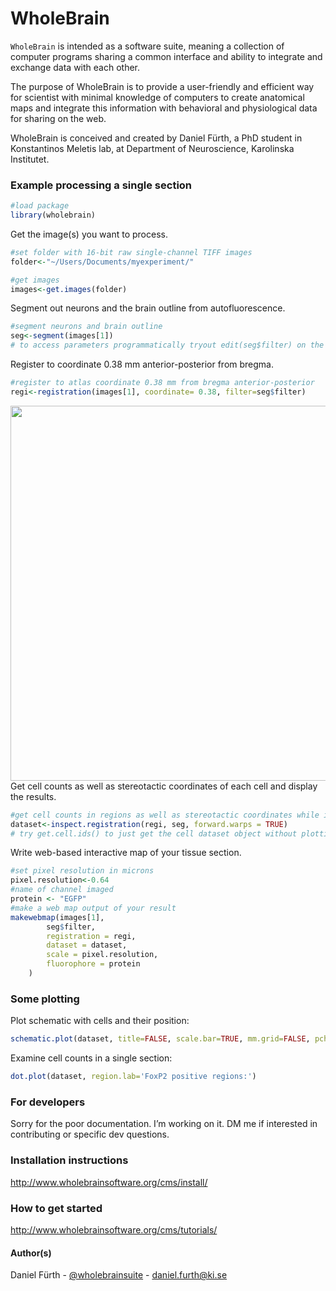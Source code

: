 WholeBrain
=========

`WholeBrain` is intended as a software suite, meaning a collection of computer programs sharing a common interface and ability to integrate and exchange data with each other.

The purpose of WholeBrain is to provide a user-friendly and efficient way for scientist with minimal knowledge of computers to create anatomical maps and integrate this information with behavioral and physiological data for sharing on the web.

WholeBrain is conceived and created by Daniel Fürth, a PhD student in Konstantinos Meletis lab, at Department of Neuroscience, Karolinska Institutet.

### Example processing a single section

```R
#load package
library(wholebrain)
```
Get the image(s) you want to process.
```R
#set folder with 16-bit raw single-channel TIFF images
folder<-"~/Users/Documents/myexperiment/"

#get images
images<-get.images(folder)
```
Segment out neurons and the brain outline from autofluorescence.
```R
#segment neurons and brain outline
seg<-segment(images[1])
# to access parameters programmatically tryout edit(seg$filter) on the output
```
Register to coordinate 0.38 mm anterior-posterior from bregma.
```R
#register to atlas coordinate 0.38 mm from bregma anterior-posterior
regi<-registration(images[1], coordinate= 0.38, filter=seg$filter)
```
<img src="http://www.wholebrainsoftware.org/examples/images/correspondance_points.png" height="600" align="left">

Get cell counts as well as stereotactic coordinates of each cell and display the results.
```R
#get cell counts in regions as well as stereotactic coordinates while inspecting registration results
dataset<-inspect.registration(regi, seg, forward.warps = TRUE)
# try get.cell.ids() to just get the cell dataset object without plotting registration results.
```
Write web-based interactive map of your tissue section.
```R
#set pixel resolution in microns 
pixel.resolution<-0.64
#name of channel imaged
protein <- "EGFP"
#make a web map output of your result
makewebmap(images[1], 
		seg$filter, 
		registration = regi, 
		dataset = dataset, 
		scale = pixel.resolution, 
		fluorophore = protein
	)
```
### Some plotting
Plot schematic with cells and their position:
```R
schematic.plot(dataset, title=FALSE, scale.bar=TRUE, mm.grid=FALSE, pch=21, col=gray(0.1), dev.size=c(13.54595, 10.65946))
```
Examine cell counts in a single section:
```R
dot.plot(dataset, region.lab='FoxP2 positive regions:')
```

### For developers

Sorry for the poor documentation. I’m working on it. DM me if interested in contributing or specific dev questions.

### Installation instructions

http://www.wholebrainsoftware.org/cms/install/

### How to get started

http://www.wholebrainsoftware.org/cms/tutorials/

#### Author(s)

Daniel Fürth - [@wholebrainsuite](https://twitter.com/wholebrainsuite) - <daniel.furth@ki.se>



